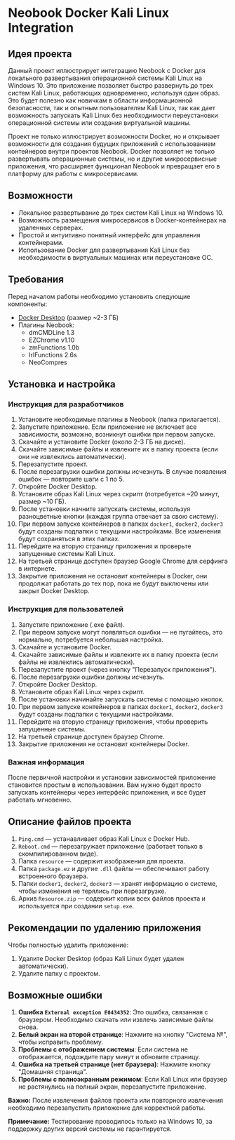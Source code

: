# Neobook Docker Kali Linux Integration

## Идея проекта

Данный проект иллюстрирует интеграцию Neobook с Docker для локального развертывания операционной системы Kali Linux на Windows 10. Это приложение позволяет быстро развернуть до трех систем Kali Linux, работающих одновременно, используя один образ. Это будет полезно как новичкам в области информационной безопасности, так и опытным пользователям Kali Linux, так как дает возможность запускать Kali Linux без необходимости переустановки операционной системы или создания виртуальной машины.

Проект не только иллюстрирует возможности Docker, но и открывает возможности для создания будущих приложений с использованием контейнеров внутри проектов Neobook. Docker позволяет не только развертывать операционные системы, но и другие микросервисные приложения, что расширяет функционал Neobook и превращает его в платформу для работы с микросервисами.

## Возможности

- Локальное развертывание до трех систем Kali Linux на Windows 10.
- Возможность размещения микросервисов в Docker-контейнерах на удаленных серверах.
- Простой и интуитивно понятный интерфейс для управления контейнерами.
- Использование Docker для развертывания Kali Linux без необходимости в виртуальных машинах или переустановке ОС.
  
## Требования

Перед началом работы необходимо установить следующие компоненты:

- [Docker Desktop](https://www.docker.com/products/docker-desktop) (размер ~2-3 ГБ)
- Плагины Neobook:
  - dmCMDLine 1.3
  - EZChrome v1.10
  - zmFunctions 1.0b
  - IrlFunctions 2.6s
  - NeoCompres

## Установка и настройка

### Инструкция для разработчиков

1. Установите необходимые плагины в Neobook (папка прилагается).
2. Запустите приложение. Если приложение не включает все зависимости, возможно, возникнут ошибки при первом запуске.
3. Скачайте и установите Docker (около 2-3 ГБ на диске).
4. Скачайте зависимые файлы и извлеките их в папку проекта (если они не извлеклись автоматически).
5. Перезапустите проект.
6. После перезагрузки ошибки должны исчезнуть. В случае появления ошибок — повторите шаги с 1 по 5.
7. Откройте Docker Desktop.
8. Установите образ Kali Linux через скрипт (потребуется ~20 минут, размер ~10 ГБ).
9. После установки начните запускать системы, используя разноцветные кнопки (каждая группа отвечает за свою систему).
10. При первом запуске контейнеров в папках `docker1`, `docker2`, `docker3` будут созданы подпапки с текущими настройками. Все изменения будут сохраняться в этих папках.
11. Перейдите на вторую страницу приложения и проверьте запущенные системы Kali Linux.
12. На третьей странице доступен браузер Google Chrome для серфинга в интернете.
13. Закрытие приложения не остановит контейнеры в Docker, они продолжат работать до тех пор, пока не будут выключены или закрыт Docker Desktop.

### Инструкция для пользователей

1. Запустите приложение (.exe файл).
2. При первом запуске могут появляться ошибки — не пугайтесь, это нормально, потребуется небольшая настройка.
3. Скачайте и установите Docker.
4. Скачайте зависимые файлы и извлеките их в папку проекта (если файлы не извлеклись автоматически).
5. Перезапустите проект (через кнопку "Перезапуск приложения").
6. После перезагрузки ошибки должны исчезнуть.
7. Откройте Docker Desktop.
8. Установите образ Kali Linux через скрипт.
9. После установки начинайте запускать системы с помощью кнопок.
10. При первом запуске контейнеров в папках `docker1`, `docker2`, `docker3` будут созданы подпапки с текущими настройками.
11. Перейдите на вторую страницу приложения, чтобы проверить запущенные системы.
12. На третьей странице доступен браузер Chrome.
13. Закрытие приложения не остановит контейнеры Docker.

### Важная информация

После первичной настройки и установки зависимостей приложение становится простым в использовании. Вам нужно будет просто запускать контейнеры через интерфейс приложения, и все будет работать мгновенно.

## Описание файлов проекта

1. `Ping.cmd` — устанавливает образ Kali Linux с Docker Hub.
2. `Reboot.cmd` — перезагружает приложение (работает только в скомпилированном виде).
3. Папка `resource` — содержит изображения для проекта.
4. Папка `package.ez` и другие `.dll` файлы — обеспечивают работу встроенного браузера.
5. Папки `docker1`, `docker2`, `docker3` — хранят информацию о системе, чтобы изменения не терялись при перезагрузке.
6. Архив `Resource.zip` — содержит копии всех файлов проекта и используется при создании `setup.exe`.

## Рекомендации по удалению приложения

Чтобы полностью удалить приложение:

1. Удалите Docker Desktop (образ Kali Linux будет удален автоматически).
2. Удалите папку с проектом.

## Возможные ошибки

1. **Ошибка `External exception E0434352`**: Это ошибка, связанная с браузером. Необходимо скачать или извлечь зависимые файлы снова.
2. **Белый экран на второй странице**: Нажмите на кнопку "Система №", чтобы исправить проблему.
3. **Проблемы с отображением системы**: Если система не отображается, подождите пару минут и обновите страницу.
4. **Ошибка на третьей странице (нет браузера)**: Нажмите кнопку "Домашняя страница".
5. **Проблемы с полноэкранным режимом**: Если Kali Linux или браузер не растянулись на полный экран, перезапустите приложение.

**Важно:** После извлечения файлов проекта или повторного извлечения необходимо перезапустить приложение для корректной работы.

**Примечание:** Тестирование проводилось только на Windows 10, за поддержку других версий системы не гарантируется.
